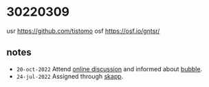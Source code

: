 # 30220309
usr https://github.com/tistomo
osf https://osf.io/gntsr/


## notes
+ `20-oct-2022` Attend [online discussion](https://us05web.zoom.us/j/89041552535) and informed about [bubble](https://github.com/tistomo/bubble).
+ `24-jul-2022` Assigned through [skapp](https://osf.io/guqd2).
